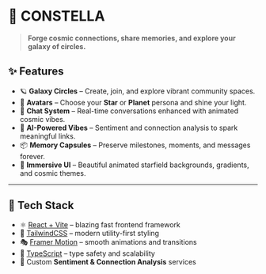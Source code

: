 
# 🌌 CONSTELLA  

> **Forge cosmic connections, share memories, and explore your galaxy of circles.**  

## ✨ Features

- 🪐 **Galaxy Circles** – Create, join, and explore vibrant community spaces.  
- 🌟 **Avatars** – Choose your **Star** or **Planet** persona and shine your light.  
- 💬 **Chat System** – Real-time conversations enhanced with animated cosmic vibes.  
- 🧠 **AI-Powered Vibes** – Sentiment and connection analysis to spark meaningful links.  
- 📦 **Memory Capsules** – Preserve milestones, moments, and messages forever.  
- 🎇 **Immersive UI** – Beautiful animated starfield backgrounds, gradients, and cosmic themes.  

---

## 🚀 Tech Stack

- ⚛️ [React + Vite](https://vitejs.dev/) – blazing fast frontend framework  
- 🎨 [TailwindCSS](https://tailwindcss.com/) – modern utility-first styling  
- 🎭 [Framer Motion](https://www.framer.com/motion/) – smooth animations and transitions  
- 🔮 [TypeScript](https://www.typescriptlang.org/) – type safety and scalability  
- 🤖 Custom **Sentiment & Connection Analysis** services  




